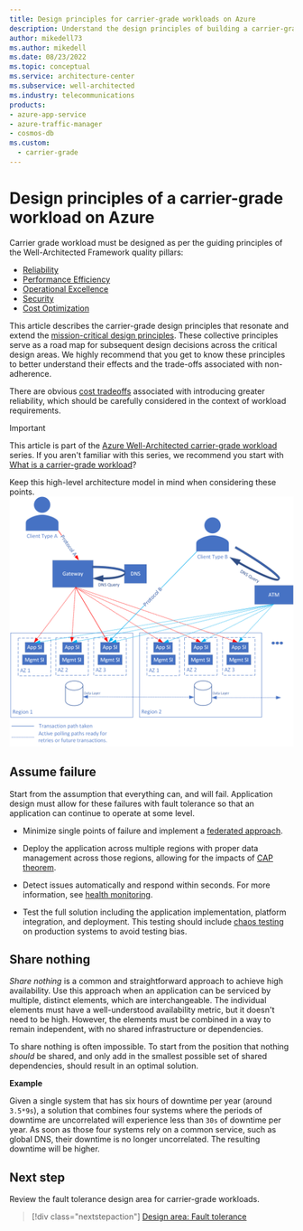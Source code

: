 ```yaml
---
title: Design principles for carrier-grade workloads on Azure
description: Understand the design principles of building a carrier-grade application on Microsoft Azure.
author: mikedell73
ms.author: mikedell
ms.date: 08/23/2022
ms.topic: conceptual
ms.service: architecture-center
ms.subservice: well-architected
ms.industry: telecommunications
products: 
- azure-app-service
- azure-traffic-manager
- cosmos-db
ms.custom:
  - carrier-grade
---
```


# Design principles of a carrier-grade workload on Azure

Carrier grade workload must be designed as per the guiding principles of the Well-Architected Framework quality pillars:

- [Reliability](/azure/architecture/framework/#reliability)
- [Performance Efficiency](/azure/architecture/framework/scalability/)
- [Operational Excellence](/azure/architecture/framework/devops/)
- [Security](/azure/architecture/framework/security/)
- [Cost Optimization](/azure/architecture/framework/cost/)

This article describes the carrier-grade design principles that resonate and extend the [mission-critical design principles](/azure/architecture/framework/mission-critical/mission-critical-design-principles). These collective principles serve as a road map for subsequent design decisions across the critical design areas. We highly recommend that you get to know these principles to better understand their effects and the trade-offs associated with non-adherence.

There are obvious [cost tradeoffs](/azure/architecture/framework/mission-critical/mission-critical-design-principles#cost-optimization) associated with introducing greater reliability, which should be carefully considered in the context of workload requirements.

> [!IMPORTANT]
> This article is part of the [Azure Well-Architected carrier-grade workload](index.yml) series. If you aren't familiar with this series, we recommend you start with [What is a carrier-grade workload](carrier-grade-get-started.md#what-is-a-carrier-grade-workload)?

Keep this high-level architecture model in mind when considering these points.
![Diagram showing the high level architecture model of carrier-grade workloads.](./images/architecture-overview.png "Carrier Grade High-level Architecture")

## Assume failure

Start from the assumption that everything can, and will fail. Application design must allow for these failures with fault tolerance so that an application can continue to operate at some level.

- Minimize single points of failure and implement a [federated approach](carrier-grade-design-area-health-modeling.md#federated-model).

- Deploy the application across multiple regions with proper data management across those regions, allowing for the impacts of [CAP theorem](carrier-grade-design-area-data-model.md#cap-theorem).

- Detect issues automatically and respond within seconds. For more information, see [health monitoring](carrier-grade-design-area-health-modeling.md).

- Test the full solution including the application implementation, platform integration, and deployment. This testing should include [chaos testing](carrier-grade-design-area-testing.md) on production systems to avoid testing bias.

## Share nothing 

_Share nothing_ is a common and straightforward approach to achieve high availability. Use this approach when an application can be serviced by multiple, distinct elements, which are interchangeable. The individual elements must have a well-understood availability metric, but it doesn't need to be high. However, the elements must be combined in a way to remain independent, with no shared infrastructure or dependencies.

To share nothing is often impossible. To start from the position that nothing _should_ be shared, and only add in the smallest possible set of shared dependencies, should result in an optimal solution.

**Example**

Given a single system that has six hours of downtime per year (around `3.5*9s`), a solution that combines four systems where the periods of downtime are uncorrelated will experience less than `30s` of downtime per year. As soon as those four systems rely on a common service, such as global DNS, their downtime is no longer uncorrelated. The resulting downtime will be higher.

## Next step

Review the fault tolerance design area for carrier-grade workloads.

> [!div class="nextstepaction"]
> [Design area: Fault tolerance](./carrier-grade-design-area-fault-tolerance.md)


